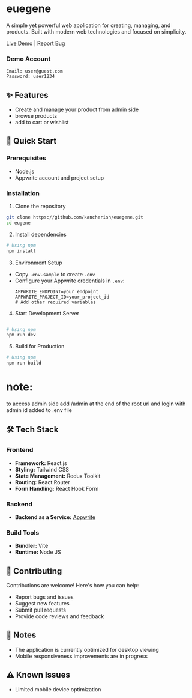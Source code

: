 # euegene

A simple yet powerful web application for creating, managing, and products. Built with modern web technologies and focused on simplicity.

[Live Demo]() | [Report Bug](https://github.com/kancherish/euegene/issues)

### Demo Account
```
Email: user@guest.com
Password: user1234
```

## ✨ Features

- Create and manage your product from admin side
- browse products
- add to cart or wishlist


## 🚀 Quick Start

### Prerequisites

- Node.js
- Appwrite account and project setup


### Installation

1. Clone the repository
```bash
git clone https://github.com/kancherish/euegene.git
cd eugene
```

2. Install dependencies
```bash
# Using npm
npm install
```

3. Environment Setup
- Copy `.env.sample` to create `.env`
- Configure your Appwrite credentials in `.env`:
  ```
  APPWRITE_ENDPOINT=your_endpoint
  APPWRITE_PROJECT_ID=your_project_id
  # Add other required variables
  ```

4. Start Development Server
```bash

# Using npm
npm run dev
```

5. Build for Production
```bash
# Using npm
npm run build
```

# note:
to access admin side add /admin at the end of the root url and login with admin id added to .env file

## 🛠️ Tech Stack

### Frontend
- **Framework:** React.js
- **Styling:** Tailwind CSS
- **State Management:** Redux Toolkit
- **Routing:** React Router
- **Form Handling:** React Hook Form

### Backend
- **Backend as a Service:** [Appwrite](https://www.appwrite.io)

### Build Tools
- **Bundler:** Vite
- **Runtime:** Node JS

## 🤝 Contributing

Contributions are welcome! Here's how you can help:

- Report bugs and issues
- Suggest new features
- Submit pull requests
- Provide code reviews and feedback

## 📝 Notes

- The application is currently optimized for desktop viewing
- Mobile responsiveness improvements are in progress

## ⚠️ Known Issues

- Limited mobile device optimization
